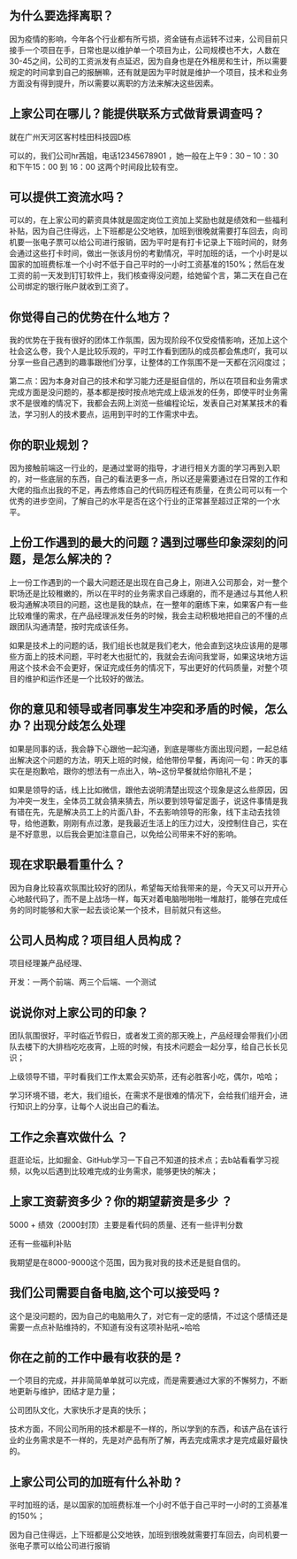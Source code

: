## **为什么要选择离职？**

因为疫情的影响，今年各个行业都有所亏损，资金链有点运转不过来，公司目前只接手一个项目在手，日常也是以维护单一个项目为止，公司规模也不大，人数在30-45之间，公司的工资派发有点延迟，因为自身也是在外租房和生计，所以需要规定的时间拿到自己的报酬嘛，还有就是因为平时就是维护一个项目，技术和业务方面没有得到提升，所以需要以离职的方法来解决这些因素。



## **上家公司在哪儿？能提供联系方式做背景调查吗？**

就在广州天河区客村桂田科技园D栋

可以的，我们公司hr茜姐，电话12345678901 ，她一般在上午9：30 – 10：30 和下午15：00 到 16：00 这两个时间段比较有空。



## **可以提供工资流水吗？**

可以的，在上家公司的薪资具体就是固定岗位工资加上奖励也就是绩效和一些福利补贴，因为自己住得远，上下班都是公交地铁，加班到很晚就需要打车回去，向司机要一张电子票可以给公司进行报销，因为平时是有打卡记录上下班时间的，财务会通过这些打卡时间，做出一张该月份的考勤情况，平时加班的话，一个小时是以国家的加班费标准一个小时不低于自己平时的一小时工资基准的150%；然后在发工资的前一天发到钉钉软件上，我们核查得没问题，给她留个言，第二天在自己在公司绑定的银行账户就收到工资了。



## **你觉得自己的优势在什么地方？**

我的优势在于我有很好的团体工作氛围，因为现阶段不仅受疫情影响，还加上这个社会这么卷，我个人是比较乐观的，平时工作看到团队的成员都会焦虑吖，我可以分享一些自己遇到的趣事跟他们分享，让整体的工作氛围不是一天都在沉闷度过；

第二点：因为本身对自己的技术和学习能力还是挺自信的，所以在项目和业务需求完成方面是没问题的，基本都是按时按点地完成上级派发的任务，即使平时业务需求不是很难的情况下，我都会去网上浏览一些编程论坛，发表自己对某某技术的看法，学习别人的技术要点，运用到平时的工作需求中去。

 

## **你的职业规划？**

因为接触前端这一行业的，是通过堂哥的指导，才进行相关方面的学习再到入职的，对一些底层的东西，自己的看法更多一点，所以还是需要通过在日常的工作和大佬的指点出我的不足，再去修炼自己的代码历程还有质量，在贵公司可以有一个优秀的进步空间，了解自己的水平是否在这个行业的正常甚至超过正常的一个水平。

 

## 上份工作遇到的最大的问题？遇到过哪些印象深刻的问题，是怎么解决的？

上一份工作遇到的一个最大问题还是出现在自己身上，刚进入公司那会，对一整个职场还是比较稚嫩的，所以在平时的业务需求自己琢磨的，而不是通过与其他人积极沟通解决项目的问题，这也是我的缺点，在一整年的磨练下来，如果客户有一些比较难懂的需求，在产品经理派发任务的时候，我会主动积极地把自己的不懂的点跟团队沟通清楚，按时完成该任务。

如果是技术上的问题的话，我们组长也就是我们老大，他会直到这块应该用的是哪些方面上的技术问题，平时老大也挺忙的，我就会去询问我堂哥，如果这块地方运用这个技术会不会更好，保证完成任务的情况下，写出更好的代码质量，对整个项目的维护和运作还是一个比较好的做法。

 

## **你的意见和领导或者同事发生冲突和矛盾的时候，怎么办？出现分歧怎么处理**

如果是同事的话，我会静下心跟他一起沟通，到底是哪些方面出现问题，一起总结出解决这个问题的方法，明天上班的时候，给他带份早餐，再询问一句：昨天的事实在是抱歉哈，跟你的想法有一点出入，呐~这份早餐就给你赔礼不是；

如果是领导的话，线上比如微信，跟他去说明清楚出现这个现象是这么些原因，因为冲突一发生，全体员工就会猜来猜去，所以要到领导留足面子，说这件事情是我有错在先，先是解决员工上的片面八卦，不去影响领导的形象，线下主动去找领导，给他道歉，刚刚有点过激，是我最近生活上的压力过大，没控制住自己，实在是不好意思，以后我会更加注意自己，以免给公司带来不好的影响。

 

## **现在求职最看重什么？**

因为自身比较喜欢氛围比较好的团队，希望每天给我带来的是，今天又可以开开心心地敲代码了，而不是上战场一样，每天对着电脑啪啪啪一堆敲打，能够在完成任务的同时能够和大家一起去谈论某一个技术，目前就只有这些。

 

## **公司人员构成？项目组人员构成？**

项目经理兼产品经理、

开发：一两个前端、两三个后端、一个测试



## **说说你对上家公司的印象？**

团队氛围很好，平时临近节假日，或者发工资的那天晚上，产品经理会带我们小团队去楼下的大排档吃吃夜宵，上班的时候，有技术问题会一起分享，给自己长长见识；

上级领导不错，平时看我们工作太累会买奶茶，还有必胜客小吃，偶尔，哈哈；

学习环境不错，老大，我们组长，在需求不是很难的情况下，会给我们组开会，进行知识上的分享，让每个人说出自己的看法。

 

## **工作之余喜欢做什么 ？**

逛逛论坛，比如掘金、GitHub学习一下自己不知道的技术点；去b站看看学习视频，以免以后遇到比较难完成的业务需求，能够更快的解决；

 

## **上家工资薪资多少？你的期望薪资是多少 ？**

5000 + 绩效（2000封顶）主要是看代码的质量、还有一些评判分数

还有一些福利补贴

我期望是在8000-9000这个范围，因为我对我的技术还是挺自信的。

 

## **我们公司需要自备电脑,这个可以接受吗 ?**

 这个是没问题的，因为自己的电脑用久了，对它有一定的感情，不过这个感情还是需要一点点补贴维持的，不知道有没有这项补贴吼~哈哈

 

## **你在之前的工作中最有收获的是 ?**

一个项目的完成，并非简简单单就可以完成，而是需要通过大家的不懈努力，不断地更新与维护，团结才是力量；

公司团队文化，大家快乐才是真的快乐；

技术方面，不同公司所用的技术都是不一样的，所以学到的东西，和该产品在该行业的业务需求是不一样的，先是对产品有所了解，再去完成需求才是完成最好最快的。



## **上家公司公司的加班有什么补助 ?**

平时加班的话，是以国家的加班费标准一个小时不低于自己平时一小时的工资基准的150%；

因为自己住得远，上下班都是公交地铁，加班到很晚就需要打车回去，向司机要一张电子票可以给公司进行报销

 

 